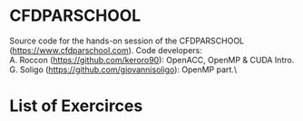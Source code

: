 
# CFDPARSCHOOL

Source code for the hands-on session of the CFDPARSCHOOL (https://www.cfdparschool.com).
Code developers:\
A. Roccon (https://github.com/keroro90): OpenACC, OpenMP & CUDA Intro.\
G. Soligo (https://github.com/giovannisoligo): OpenMP part.\

# List of Exercirces
